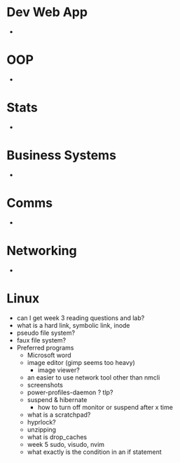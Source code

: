 
# Dev Web App
- 
# OOP
- 
# Stats
- 
# Business Systems
- 
# Comms
- 
# Networking
- 
# Linux
- can I get week 3 reading questions and lab?
- what is a hard link, symbolic link, inode
- pseudo file system?
- faux file system?
- Preferred programs
	- Microsoft word
	- image editor (gimp seems too heavy)
		- image viewer? 
	- an easier to use network tool other than nmcli
	- screenshots
	- power-profiles-daemon ? tlp?
	- suspend & hibernate
		- how to turn off monitor or suspend after x time
	- what is a scratchpad?
	- hyprlock?
	- unzipping
	- what is drop_caches
	- week 5 sudo, visudo, nvim
	- what exactly is the condition in an if statement